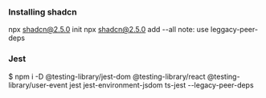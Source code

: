 ### Installing shadcn

npx shadcn@2.5.0 init
npx shadcn@2.5.0 add --all
note: use leggacy-peer-deps

### Jest

$ npm i -D @testing-library/jest-dom @testing-library/react @testing-library/user-event jest jest-environment-jsdom ts-jest --legacy-peer-deps
